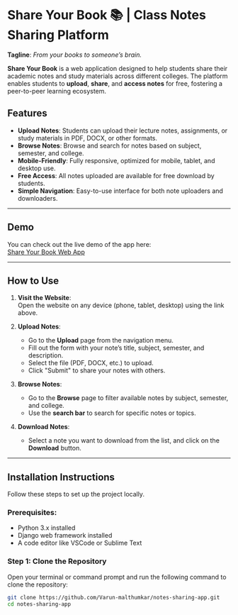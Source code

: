# Share Your Book 📚 | Class Notes Sharing Platform

**Tagline**: *From your books to someone’s brain.*

**Share Your Book** is a web application designed to help students share their academic notes and study materials across different colleges. The platform enables students to **upload**, **share**, and **access notes** for free, fostering a peer-to-peer learning ecosystem.

## Features
- **Upload Notes**: Students can upload their lecture notes, assignments, or study materials in PDF, DOCX, or other formats.
- **Browse Notes**: Browse and search for notes based on subject, semester, and college.
- **Mobile-Friendly**: Fully responsive, optimized for mobile, tablet, and desktop use.
- **Free Access**: All notes uploaded are available for free download by students.
- **Simple Navigation**: Easy-to-use interface for both note uploaders and downloaders.

---

## Demo
You can check out the live demo of the app here:  
[Share Your Book Web App](https://varun-malthumkar.github.io/notes-sharing-app/)

---

## How to Use

1. **Visit the Website**:  
   Open the website on any device (phone, tablet, desktop) using the link above.

2. **Upload Notes**:  
   - Go to the **Upload** page from the navigation menu.
   - Fill out the form with your note’s title, subject, semester, and description.
   - Select the file (PDF, DOCX, etc.) to upload.
   - Click "Submit" to share your notes with others.

3. **Browse Notes**:  
   - Go to the **Browse** page to filter available notes by subject, semester, and college.
   - Use the **search bar** to search for specific notes or topics.

4. **Download Notes**:  
   - Select a note you want to download from the list, and click on the **Download** button.

---

## Installation Instructions

Follow these steps to set up the project locally.

### Prerequisites:
- Python 3.x installed
- Django web framework installed
- A code editor like VSCode or Sublime Text

### Step 1: Clone the Repository
Open your terminal or command prompt and run the following command to clone the repository:
```bash
git clone https://github.com/Varun-malthumkar/notes-sharing-app.git
cd notes-sharing-app
